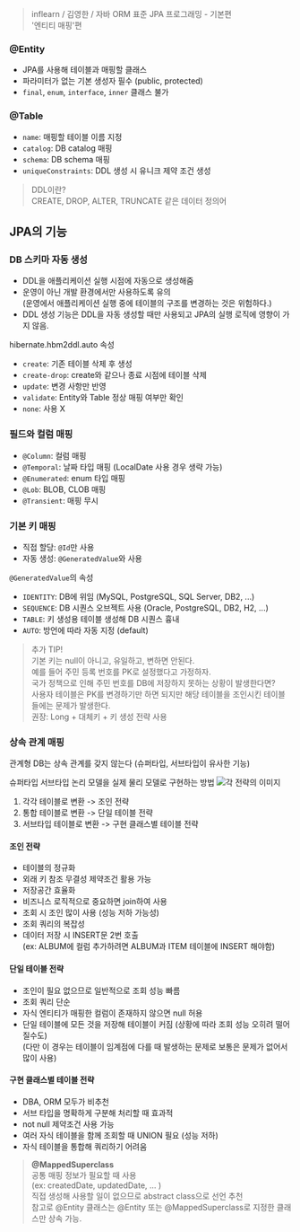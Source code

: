 > inflearn / 김영한 / 자바 ORM 표준 JPA 프로그래밍 - 기본편  
> '엔티티 매핑'편

### @Entity
- JPA를 사용해 테이블과 매핑할 클래스
- 파라미터가 없는 기본 생성자 필수 (public, protected)
- `final`, `enum`, `interface`, `inner` 클래스 불가

### @Table
- `name`: 매핑할 테이블 이름 지정
- `catalog`: DB catalog 매핑
- `schema`: DB schema 매핑
- `uniqueConstraints`: DDL 생성 시 유니크 제약 조건 생성

> DDL이란?  
> CREATE, DROP, ALTER, TRUNCATE 같은 데이터 정의어

## JPA의 기능
### DB 스키마 자동 생성
- DDL을 애플리케이션 실행 시점에 자동으로 생성해줌
- 운영이 아닌 개발 환경에서만 사용하도록 유의  
  (운영에서 애플리케이션 실행 중에 테이블의 구조를 변경하는 것은 위험하다.)
- DDL 생성 기능은 DDL을 자동 생성할 때만 사용되고 JPA의 실행 로직에 영향이 가지 않음.

hibernate.hbm2ddl.auto 속성
- `create`: 기존 테이블 삭제 후 생성
- `create-drop`: create와 같으나 종료 시점에 테이블 삭제
- `update`: 변경 사항만 반영
- `validate`: Entity와 Table 정상 매핑 여부만 확인
- `none`: 사용 X

### 필드와 컬럼 매핑
- `@Column`: 컬럼 매핑
- `@Temporal`: 날짜 타입 매핑 (LocalDate 사용 경우 생략 가능)
- `@Enumerated`: enum 타입 매핑
- `@Lob`: BLOB, CLOB 매핑
- `@Transient`: 매핑 무시

### 기본 키 매핑
- 직접 할당: `@Id`만 사용
- 자동 생성: `@GeneratedValue`와 사용

`@GeneratedValue`의 속성
- `IDENTITY`: DB에 위임 (MySQL, PostgreSQL, SQL Server, DB2, ...)
- `SEQUENCE`: DB 시퀀스 오브젝트 사용 (Oracle, PostgreSQL, DB2, H2, ...)
- `TABLE`: 키 생성용 테이블 생성해 DB 시퀀스 흉내
- `AUTO`: 방언에 따라 자동 지정 (default)

> 추가 TIP!  
> 기본 키는 null이 아니고, 유일하고, 변하면 안된다.  
> 예를 들어 주민 등록 번호를 PK로 설정했다고 가정하자.  
> 국가 정책으로 인해 주민 번호를 DB에 저장하지 못하는 상황이 발생한다면?  
> 사용자 테이블은 PK를 변경하기만 하면 되지만 해당 테이블을 조인시킨 테이블들에는 문제가 발생한다.  
> 권장: Long + 대체키 + 키 생성 전략 사용

### 상속 관계 매핑
관계형 DB는 상속 관계를 갖지 않는다 (슈퍼타입, 서브타입이 유사한 기능)

슈퍼타입 서브타입 논리 모델을 실제 물리 모델로 구현하는 방법
![각 전략의 이미지](../images/create_db.png)
1. 각각 테이블로 변환 -> 조인 전략
2. 통합 테이블로 변환 -> 단일 테이블 전략
3. 서브타입 테이블로 변환 -> 구현 클래스별 테이블 전략

#### 조인 전략
- 테이블의 정규화
- 외래 키 참조 무결성 제약조건 활용 가능
- 저장공간 효율화
- 비즈니스 로직적으로 중요하면 join하여 사용
- 조회 시 조인 많이 사용 (성능 저하 가능성)
- 조회 쿼리의 복잡성
- 데이터 저장 시 INSERT문 2번 호출  
  (ex: ALBUM에 컬럼 추가하려면 ALBUM과 ITEM 테이블에 INSERT 해야함)

#### 단일 테이블 전략
- 조인이 필요 없으므로 일반적으로 조회 성능 빠름
- 조회 쿼리 단순
- 자식 엔티티가 매핑한 컬럼이 존재하지 않으면 null 허용
- 단일 테이블에 모든 것을 저장해 테이블이 커짐 (상황에 따라 조회 성능 오히려 떨어질수도)  
  (다만 이 경우는 테이블이 임계점에 다를 때 발생하는 문제로 보통은 문제가 없어서 많이 사용)

#### 구현 클래스별 테이블 전략
- DBA, ORM 모두가 비추천
- 서브 타입을 명확하게 구분해 처리할 때 효과적
- not null 제약조건 사용 가능
- 여러 자식 테이블을 함께 조회할 때 UNION 필요 (성능 저하)
- 자식 테이블을 통합해 쿼리하기 어려움

> **@MappedSuperclass**  
> 공통 매핑 정보가 필요할 때 사용  
> (ex: createdDate, updatedDate, ... )  
> 직접 생성해 사용할 일이 없으므로 abstract class으로 선언 추천  
> 참고로 @Entity 클래스는 @Entity 또는 @MappedSuperclass로 지정한 클래스만 상속 가능.